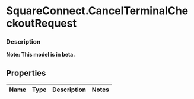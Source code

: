 # SquareConnect.CancelTerminalCheckoutRequest

### Description
**Note: This model is in beta.**



## Properties
Name | Type | Description | Notes
------------ | ------------- | ------------- | -------------



